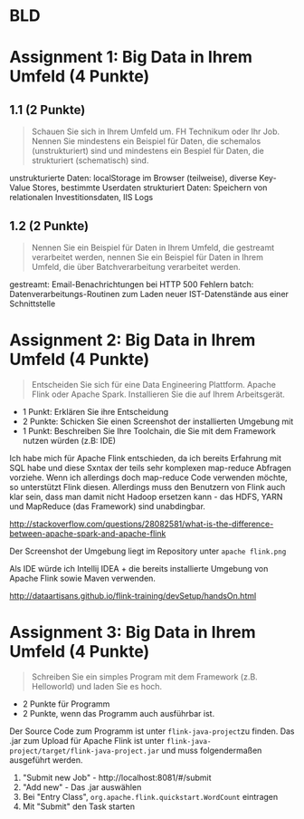 # BLD

# Assignment 1: Big Data in Ihrem Umfeld (4 Punkte)
## 1.1 (2 Punkte)
> Schauen Sie sich in Ihrem Umfeld um. FH Technikum oder Ihr Job. Nennen Sie mindestens ein Beispiel für Daten, die schemalos (unstrukturiert) sind und mindestens ein Bespiel für Daten, die strukturiert (schematisch) sind.

unstrukturierte Daten: localStorage im Browser (teilweise), diverse Key-Value Stores, bestimmte Userdaten
strukturiert Daten: Speichern von relationalen Investitionsdaten, IIS Logs


## 1.2 (2 Punkte)
> Nennen Sie ein Beispiel für Daten in Ihrem Umfeld, die gestreamt verarbeitet werden, nennen Sie ein Beispiel für Daten in Ihrem Umfeld, die über Batchverarbeitung verarbeitet werden.

gestreamt: Email-Benachrichtungen bei HTTP 500 Fehlern
batch: Datenverarbeitungs-Routinen zum Laden neuer IST-Datenstände aus einer Schnittstelle


# Assignment 2: Big Data in Ihrem Umfeld (4 Punkte)
>Entscheiden Sie sich für eine Data Engineering Plattform. Apache Flink oder Apache Spark. Installieren Sie die auf Ihrem Arbeitsgerät.
* 1 Punkt: Erklären Sie ihre Entscheidung
* 2 Punkte: Schicken Sie einen Screenshot der installierten Umgebung mit
* 1 Punkt: Beschreiben Sie Ihre Toolchain, die Sie mit dem Framework nutzen würden (z.B:
IDE)

Ich habe mich für Apache Flink entschieden, da ich bereits Erfahrung mit SQL habe und diese Sxntax der teils sehr komplexen map-reduce Abfragen vorziehe.
Wenn ich allerdings doch map-reduce Code verwenden möchte, so unterstützt Flink diesen. Allerdings muss den Benutzern von Flink auch klar sein, dass man
damit nicht Hadoop ersetzen kann - das HDFS, YARN und MapReduce (das Framework) sind unabdingbar.

http://stackoverflow.com/questions/28082581/what-is-the-difference-between-apache-spark-and-apache-flink

Der Screenshot der Umgebung liegt im Repository unter `apache flink.png`

Als IDE würde ich Intellij IDEA + die bereits installierte Umgebung von Apache Flink sowie Maven verwenden.

http://dataartisans.github.io/flink-training/devSetup/handsOn.html

# Assignment 3: Big Data in Ihrem Umfeld (4 Punkte)
>Schreiben Sie ein simples Program mit dem Framework (z.B. Helloworld) und laden Sie es hoch.
* 2 Punkte für Programm
* 2 Punkte, wenn das Programm auch ausführbar ist.

Der Source Code zum Programm ist unter `flink-java-project`zu finden. Das .jar zum Upload für Apache Flink ist unter `flink-java-project/target/flink-java-project.jar` und muss folgendermaßen ausgeführt werden.
1. "Submit new Job" - http://localhost:8081/#/submit
2. "Add new" - Das .jar auswählen
3. Bei "Entry Class", `org.apache.flink.quickstart.WordCount` eintragen
4. Mit "Submit" den Task starten
